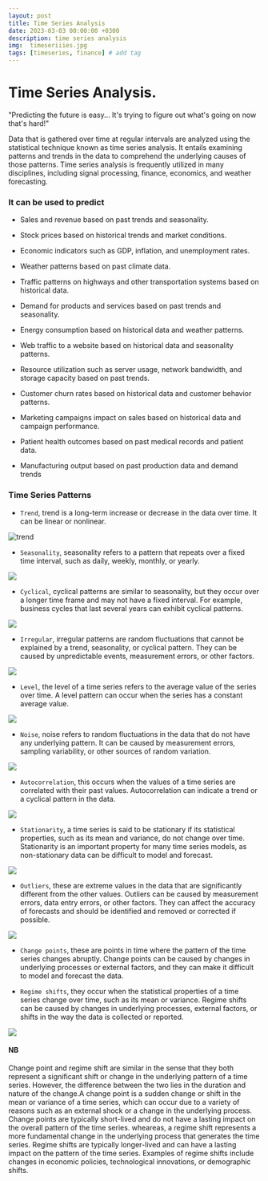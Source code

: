 ```yaml
---
layout: post
title: Time Series Analysis
date: 2023-03-03 00:00:00 +0300
description: time series analysis
img:  timeseriiies.jpg
tags: [timeseries, finance] # add tag
---
```


# Time Series Analysis.


"Predicting the future is easy... It's trying to figure out what's going on now that's hard!"

Data that is gathered over time at regular intervals are analyzed using the statistical technique known as time series analysis. It entails examining patterns and trends in the data to comprehend the underlying causes of those patterns. Time series analysis is frequently utilized in many disciplines, including signal processing, finance, economics, and weather forecasting.


### It can be used to predict

- Sales and revenue based on past trends and seasonality.

- Stock prices based on historical trends and market conditions.

- Economic indicators such as GDP, inflation, and unemployment rates.

- Weather patterns based on past climate data.

- Traffic patterns on highways and other transportation systems based on historical data.

- Demand for products and services based on past trends and seasonality.

- Energy consumption based on historical data and weather patterns.

- Web traffic to a website based on historical data and seasonality patterns.

- Resource utilization such as server usage, network bandwidth, and storage capacity based on past trends.

- Customer churn rates based on historical data and customer behavior patterns.

- Marketing campaigns impact on sales based on historical data and campaign performance.

- Patient health outcomes based on past medical records and patient data.

- Manufacturing output based on past production data and demand trends



### Time Series Patterns

- `Trend`, trend is a long-term increase or decrease in the data over time. It can be linear or nonlinear.

![trend]({{site.baseurl}}/assets/img/trd.png)


- `Seasonality`, seasonality refers to a pattern that repeats over a fixed time interval, such as daily, weekly, monthly, or yearly.

![]({{site.baseurl}}/assets/img/seans.png)

- `Cyclical`, cyclical patterns are similar to seasonality, but they occur over a longer time frame and may not have a fixed interval. For example, business cycles that last several years can exhibit cyclical patterns.

![]({{site.baseurl}}/assets/img/cycli.png)

- `Irregular`, irregular patterns are random fluctuations that cannot be explained by a trend, seasonality, or cyclical pattern. They can be caused by unpredictable events, measurement errors, or other factors.

![]({{site.baseurl}}/assets/img/irregul.png)


- `Level`, the level of a time series refers to the average value of the series over time. A level pattern can occur when the series has a constant average value.

![]({{site.baseurl}}/assets/img/leve.png)


- `Noise`, noise refers to random fluctuations in the data that do not have any underlying pattern. It can be caused by measurement errors, sampling variability, or other sources of random variation.

![]({{site.baseurl}}/assets/img/nois.png)


- `Autocorrelation`, this occurs when the values of a time series are correlated with their past values. Autocorrelation can indicate a trend or a cyclical pattern in the data.

![]({{site.baseurl}}/assets/img/autocorr.png)


- `Stationarity`, a time series is said to be stationary if its statistical properties, such as its mean and variance, do not change over time. Stationarity is an important property for many time series models, as non-stationary data can be difficult to model and forecast.

![]({{site.baseurl}}/assets/img/statio.png)


- `Outliers`, these are extreme values in the data that are significantly different from the other values. Outliers can be caused by measurement errors, data entry errors, or other factors. They can affect the accuracy of forecasts and should be identified and removed or corrected if possible.

![]({{site.baseurl}}/assets/img/outlie.png)


- `Change points`, these are points in time where the pattern of the time series changes abruptly. Change points can be caused by changes in underlying processes or external factors, and they can make it difficult to model and forecast the data.

- `Regime shifts`, they occur when the statistical properties of a time series change over time, such as its mean or variance. Regime shifts can be caused by changes in underlying processes, external factors, or shifts in the way the data is collected or reported.

![]({{site.baseurl}}/assets/img/chgreg.png)


#### NB

Change point and regime shift are similar in the sense that they both represent a significant shift or change in the underlying pattern of a time series. However, the difference between the two lies in the duration and nature of the change.A change point is a sudden change or shift in the mean or variance of a time series, which can occur due to a variety of reasons such as an external shock or a change in the underlying process. Change points are typically short-lived and do not have a lasting impact on the overall pattern of the time series.
wheareas, a regime shift represents a more fundamental change in the underlying process that generates the time series. Regime shifts are typically longer-lived and can have a lasting impact on the pattern of the time series. Examples of regime shifts include changes in economic policies, technological innovations, or demographic shifts.


